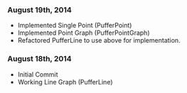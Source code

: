 ### August 19th, 2014
* Implemented Single Point (PufferPoint)
* Implemented Point Graph (PufferPointGraph)
* Refactored PufferLine to use above for implementation.

### August 18th, 2014
* Initial Commit
* Working Line Graph (PufferLine)
